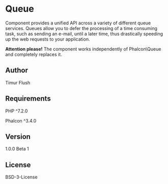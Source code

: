 # Queue
Component provides a unified API across a variety of different queue services. 
Queues allow you to defer the processing of a time consuming task, such as 
sending an e-mail, until a later time, thus drastically speeding up the web 
requests to your application.

**Attention please!** The component works independently of Phalcon\Queue and completely replaces it.
## Author
Timur Flush
## Requirements
PHP ^7.2.0

Phalcon ^3.4.0
## Version
1.0.0 Beta 1
## License
BSD-3-License